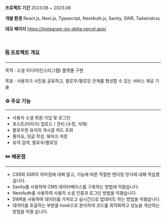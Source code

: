 
**프로젝트 기간**
2023.06 ~ 2023.08

**개발 환경** 
React.js, Next.js, Typescript, NextAuth.js, Sanity, SWR, Tailwindcss

**데모 페이지**
https://instagram-six-delta.vercel.app/

<br>

### 🗒️ 프로젝트 개요

---

목적 : 소셜 미디어(인스타그램) 플랫폼 구현

목표 : 사용자가 사진을 공유하고, 팔로우/팔로잉 관계를 형성할 수 있는 서비스 제공 기술 

### ⚙️ 주요 기능

---

- 사용자 소셜 회원 가입 및 로그인
- 포스트(이미지) 업로드 / 관리 (수정, 삭제)
- 팔로우한 유저의 게시글 피드 조회
- 좋아요, 덧글 작성, 북마크 저장
- 유저 검색, 팔로우/팔로잉

### ✏️ 배운점

---

- CSR와 SSR의 차이점에 대해 알고, 기능에 따른 적절한 렌더링 방식에 대해 학습했습니다.
- Sanity를 사용하여 CMS 데이터베이스를 구축하는 방법에 익혔습니다.
- NextAuth를 사용하여 사용자 소셜 인증과 로그인 방법을 익혔습니다.
- SWR을 사용하여 데이터를 가져오고 실시간으로 업데이트 하는 방법을 익혔습니다.
- 데이터를 호출하는 부분을 hook으로 분리하여 코드를 최적화하고 성능을 개선하는 방법을 익혔
습니다.


